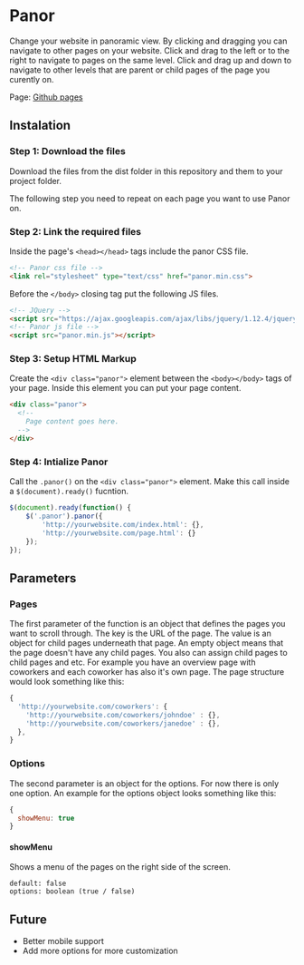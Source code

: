 # Panor

Change your website in panoramic view. By clicking and dragging you can navigate to other pages on your website. Click and drag to the left or to the right to navigate to pages on the same level. Click and drag up and down to navigate to other levels that are parent or child pages of the page you curently on.

Page: [Github pages](https://albertb22.github.io/Panor/)

## Instalation

### Step 1: Download the files
Download the files from the dist folder in this repository and them to your project folder.

The following step you need to repeat on each page you want to use Panor on.

### Step 2: Link the required files
Inside the page's `<head></head>` tags include the panor CSS file.

```html
<!-- Panor css file -->
<link rel="stylesheet" type="text/css" href="panor.min.css">
```

Before the `</body>` closing tag put the following JS files.

```html
<!-- JQuery -->    
<script src="https://ajax.googleapis.com/ajax/libs/jquery/1.12.4/jquery.min.js"></script>
<!-- Panor js file -->
<script src="panor.min.js"></script>
```

### Step 3: Setup HTML Markup
Create the `<div class="panor">` element between the `<body></body>` tags of your page. Inside this element you can put your page content. 

```html
<div class="panor">
  <!-- 
    Page content goes here.
  -->
</div>
```

### Step 4: Intialize Panor
Call the `.panor()` on the `<div class="panor">` element. Make this call inside a `$(document).ready()` fucntion.

```javascript
$(document).ready(function() {
	$('.panor').panor({
		'http://yourwebsite.com/index.html': {},
		'http://yourwebsite.com/page.html': {}
	});
});
```

## Parameters

### Pages
The first parameter of the function is an object that defines the pages you want to scroll through. The key is the URL of the page. The value is an object for child pages underneath that page. An empty object means that the page doesn't have any child pages. You also can assign child pages to child pages and etc. For example you have an overview page with coworkers and each coworker has also it's own page. The page structure would look something like this:

```javascript
{
  'http://yourwebsite.com/coworkers': {
    'http://yourwebsite.com/coworkers/johndoe' : {},
    'http://yourwebsite.com/coworkers/janedoe' : {},
  },
}
```

### Options
The second parameter is an object for the options. For now there is only one option. An example for the options object looks something like this:

```javascript
{
  showMenu: true
}
```

#### showMenu
Shows a menu of the pages on the right side of the screen.

```
default: false
options: boolean (true / false)
```

## Future
* Better mobile support
* Add more options for more customization
